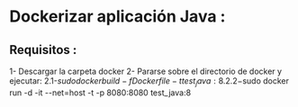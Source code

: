 # Dockerizar aplicación Java :

## Requisitos : 
 1- Descargar la carpeta docker
 2-  Pararse sobre el directorio de docker  y ejecutar: 
       2.1-$sudo docker build -f Dockerfile -t  test_java:8 .
       2.2-$sudo docker run -d -it --net=host -t -p 8080:8080 test_java:8
       
 
